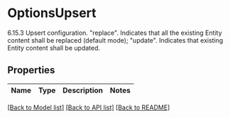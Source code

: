 # OptionsUpsert

6.15.3 Upsert configuration.  \"replace\". Indicates that all the existing Entity content shall be replaced (default mode);  \"update\". Indicates that existing Entity content shall be updated. 

## Properties
Name | Type | Description | Notes
------------ | ------------- | ------------- | -------------

[[Back to Model list]](../README.md#documentation-for-models) [[Back to API list]](../README.md#documentation-for-api-endpoints) [[Back to README]](../README.md)


